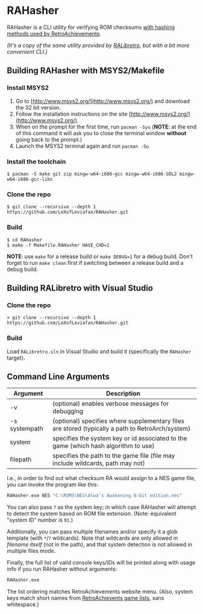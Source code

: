 # RAHasher

RAHasher is a CLI utility for verifying ROM checksums [with hashing methods used by RetroAchievements](https://docs.retroachievements.org/developer-docs/game-identification.html).

_(It's a copy of the same utility provided by [RALibretro](https://github.com/RetroAchievements/RALibretro), but with a bit more convenient CLI.)_

## Building RAHasher with MSYS2/Makefile

### Install MSYS2

1. Go to [http://www.msys2.org/](http://www.msys2.org/) and download the 32 bit version.
2. Follow the installation instructions on the site [http://www.msys2.org/](http://www.msys2.org/).
3. When on the prompt for the first time, run `pacman -Syu` (**NOTE**: at the end of this command it will ask you to close the terminal window **without** going back to the prompt.)
4. Launch the MSYS2 terminal again and run `pacman -Su`

### Install the toolchain

```
$ pacman -S make git zip mingw-w64-i686-gcc mingw-w64-i686-SDL2 mingw-w64-i686-gcc-libs
```

### Clone the repo

```
$ git clone --recursive --depth 1 https://github.com/LeXofLeviafan/RAHasher.git
```

### Build

```
$ cd RAHasher
$ make -f Makefile.RAHasher HAVE_CHD=1
```

**NOTE**: use `make` for a release build or `make DEBUG=1` for a debug build. Don't forget to run `make clean` first if switching between a release build and a debug build.

## Building RALibretro with Visual Studio

### Clone the repo

```
> git clone --recursive --depth 1 https://github.com/LeXofLeviafan/RAHasher.git
```

### Build

Load `RALibretro.sln` in Visual Studio and build it (specifically the `RAHasher` target).

## Command Line Arguments

Argument|Description
-|-
-v|(optional) enables verbose messages for debugging
-s systempath|(optional) specifies where supplementary files are stored (typically a path to RetroArch/system)
system|specifies the system key or id associated to the game (which hash algorithm to use)
filepath|specifies the path to the game file (file may include wildcards, path may not)

I.e., in order to find out what checksum RA would assign to a NES game file, you can invoke the program like this:
```bat
RAHasher.exe NES "C:\ROMS\NES\Alwa's Awakening 8-bit edition.nes"
```
You can also pass `?` as the system key; in which case RAHasher will attempt to detect the system based on ROM file extension. (Note: equivalent "system ID" number is `91`.)

Additionally, you can pass multiple filenames and/or specify it a glob template (with `*`/`?` wildcards). Note that wildcards are only allowed in _filename itself_ (not in the path), and that system detection is not allowed in multiple files mode.

Finally, the full list of valid console keys/IDs will be printed along with usage info if you run RAHasher without arguments:
```bat
RAHasher.exe
```
The list ordering matches RetroAchievements website menu. (Also, system keys match short names from [RetroAchievents game lists](https://retroachievements.org/games), sans whitespace.)
